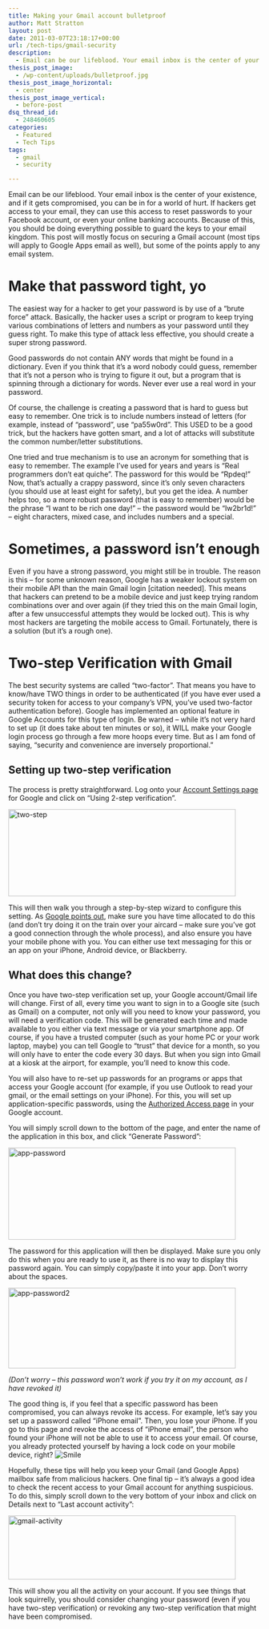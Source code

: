 ```yaml
---
title: Making your Gmail account bulletproof
author: Matt Stratton
layout: post
date: 2011-03-07T23:18:17+00:00
url: /tech-tips/gmail-security
description:
  - Email can be our lifeblood. Your email inbox is the center of your existence, and if it gets compromised, you can be in for a world of hurt. If hackers get access to your email, they can use this access to reset passwords to your Facebook account, or even your online banking accounts. Because of this, you should be doing everything possible to guard the keys to your email kingdom. This post will mostly focus on securing a Gmail account (most tips will apply to Google Apps email as well), but some of the points apply to any email system.
thesis_post_image:
  - /wp-content/uploads/bulletproof.jpg
thesis_post_image_horizontal:
  - center
thesis_post_image_vertical:
  - before-post
dsq_thread_id:
  - 248460605
categories:
  - Featured
  - Tech Tips
tags:
  - gmail
  - security

---
```

Email can be our lifeblood. Your email inbox is the center of your existence, and if it gets compromised, you can be in for a world of hurt. If hackers get access to your email, they can use this access to reset passwords to your Facebook account, or even your online banking accounts. Because of this, you should be doing everything possible to guard the keys to your email kingdom. This post will mostly focus on securing a Gmail account (most tips will apply to Google Apps email as well), but some of the points apply to any email system.

# Make that password tight, yo

The easiest way for a hacker to get your password is by use of a “brute force” attack. Basically, the hacker uses a script or program to keep trying various combinations of letters and numbers as your password until they guess right. To make this type of attack less effective, you should create a super strong password.

Good passwords do not contain ANY words that might be found in a dictionary. Even if you think that it’s a word nobody could guess, remember that it’s not a person who is trying to figure it out, but a program that is spinning through a dictionary for words. Never ever use a real word in your password.

Of course, the challenge is creating a password that is hard to guess but easy to remember. One trick is to include numbers instead of letters (for example, instead of “password”, use “pa55w0rd”. This USED to be a good trick, but the hackers have gotten smart, and a lot of attacks will substitute the common number/letter substitutions.

One tried and true mechanism is to use an acronym for something that is easy to remember. The example I’ve used for years and years is “Real programmers don’t eat quiche”. The password for this would be “Rpdeq!” Now, that’s actually a crappy password, since it’s only seven characters (you should use at least eight for safety), but you get the idea. A number helps too, so a more robust password (that is easy to remember) would be the phrase “I want to be rich one day!” – the password would be “Iw2br1d!” – eight characters, mixed case, and includes numbers and a special.

# Sometimes, a password isn’t enough

Even if you have a strong password, you might still be in trouble. The reason is this – for some unknown reason, Google has a weaker lockout system on their mobile API than the main Gmail login [citation needed]. This means that hackers can pretend to be a mobile device and just keep trying random combinations over and over again (if they tried this on the main Gmail login, after a few unsuccessful attempts they would be locked out). This is why most hackers are targeting the mobile access to Gmail. Fortunately, there is a solution (but it’s a rough one).

# Two-step Verification with Gmail

The best security systems are called “two-factor”. That means you have to know/have TWO things in order to be authenticated (if you have ever used a security token for access to your company’s VPN, you’ve used two-factor authentication before). Google has implemented an optional feature in Google Accounts for this type of login. Be warned – while it’s not very hard to set up (it does take about ten minutes or so), it WILL make your Google login process go through a few more hoops every time. But as I am fond of saying, “security and convenience are inversely proportional.”

## Setting up two-step verification

The process is pretty straightforward. Log onto your <a href="https://www.google.com/accounts/b/0/ManageAccount" target="_blank">Account Settings page</a> for Google and click on “Using 2-step verification”.

[<img style="background-image: none; padding-left: 0px; padding-right: 0px; display: inline; padding-top: 0px; border: 0px;" title="two-step" src="/wp-content/uploads/two-step_thumb.png" border="0" alt="two-step" width="454" height="174" />][1]

This will then walk you through a step-by-step wizard to configure this setting. As <a href="https://googleblog.blogspot.com/2011/02/advanced-sign-in-security-for-your.html" target="_blank">Google points out</a>, make sure you have time allocated to do this (and don’t try doing it on the train over your aircard – make sure you’ve got a good connection through the whole process), and also ensure you have your mobile phone with you. You can either use text messaging for this or an app on your iPhone, Android device, or Blackberry.

## What does this change?

Once you have two-step verification set up, your Google account/Gmail life will change. First of all, every time you want to sign in to a Google site (such as Gmail) on a computer, not only will you need to know your password, you will need a verification code. This will be generated each time and made available to you either via text message or via your smartphone app. Of course, if you have a trusted computer (such as your home PC or your work laptop, maybe) you can tell Google to “trust” that device for a month, so you will only have to enter the code every 30 days. But when you sign into Gmail at a kiosk at the airport, for example, you’ll need to know this code.

You will also have to re-set up passwords for an programs or apps that access your Google account (for example, if you use Outlook to read your gmail, or the email settings on your iPhone). For this, you will set up application-specific passwords, using the <a href="https://www.google.com/accounts/b/0/IssuedAuthSubTokens" target="_blank">Authorized Access page</a> in your Google account.

You will simply scroll down to the bottom of the page, and enter the name of the application in this box, and click “Generate Password”:

[<img style="background-image: none; padding-left: 0px; padding-right: 0px; display: inline; padding-top: 0px; border: 0px;" title="app-password" src="/wp-content/uploads/app-password_thumb.png" border="0" alt="app-password" width="454" height="184" />][2]

The password for this application will then be displayed. Make sure you only do this when you are ready to use it, as there is no way to display this password again. You can simply copy/paste it into your app. Don’t worry about the spaces.

[<img style="background-image: none; padding-left: 0px; padding-right: 0px; display: inline; padding-top: 0px; border: 0px;" title="app-password2" src="/wp-content/uploads/app-password2_thumb.png" border="0" alt="app-password2" width="454" height="161" />][3]

_(Don’t worry – this password won’t work if you try it on my account, as I have revoked it)_

The good thing is, if you feel that a specific password has been compromised, you can always revoke its access. For example, let’s say you set up a password called “iPhone email”. Then, you lose your iPhone. If you go to this page and revoke the access of “iPhone email”, the person who found your iPhone will not be able to use it to access your email. Of course, you already protected yourself by having a lock code on your mobile device, right? <img class="wlEmoticon wlEmoticon-smile" style="border-style: none;" src="/wp-content/uploads/wlEmoticon-smile.png" alt="Smile" />

Hopefully, these tips will help you keep your Gmail (and Google Apps) mailbox safe from malicious hackers. One final tip – it’s always a good idea to check the recent access to your Gmail account for anything suspicious. To do this, simply scroll down to the very bottom of your inbox and click on Details next to “Last account activity”:

[<img style="background-image: none; padding-left: 0px; padding-right: 0px; display: inline; padding-top: 0px; border: 0px;" title="gmail-activity" src="/wp-content/uploads/gmail-activity_thumb.png" border="0" alt="gmail-activity" width="454" height="128" />][4]

This will show you all the activity on your account. If you see things that look squirrelly, you should consider changing your password (even if you have two-step verification) or revoking any two-step verification that might have been compromised.

 [1]: /wp-content/uploads/two-step.png
 [2]: /wp-content/uploads/app-password.png
 [3]: /wp-content/uploads/app-password2.png
 [4]: /wp-content/uploads/gmail-activity.png